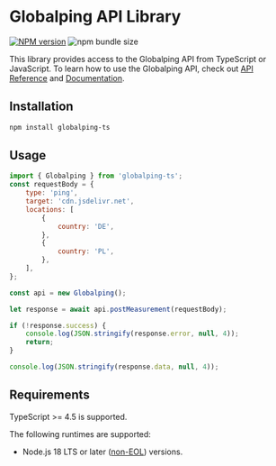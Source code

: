 # Globalping API Library

[![NPM version](https://img.shields.io/npm/v/globalping-ts.svg)](https://npmjs.org/package/globalping-ts) ![npm bundle size](https://img.shields.io/bundlephobia/minzip/globalping-ts)

This library provides access to the Globalping API from TypeScript or JavaScript.
To learn how to use the Globalping API, check out [API Reference](https://www.jsdelivr.com/docs/api.globalping.io) and [Documentation](https://github.com/jsdelivr/globalping).

## Installation

```sh
npm install globalping-ts
```

## Usage
```js
import { Globalping } from 'globalping-ts';
const requestBody = {
    type: 'ping',
    target: 'cdn.jsdelivr.net',
    locations: [
        {
            country: 'DE',
        },
        {
            country: 'PL',
        },
    ],
};

const api = new Globalping();

let response = await api.postMeasurement(requestBody);

if (!response.success) {
    console.log(JSON.stringify(response.error, null, 4));
    return;
}

console.log(JSON.stringify(response.data, null, 4));
```
## Requirements

TypeScript >= 4.5 is supported.

The following runtimes are supported:

- Node.js 18 LTS or later ([non-EOL](https://endoflife.date/nodejs)) versions.
